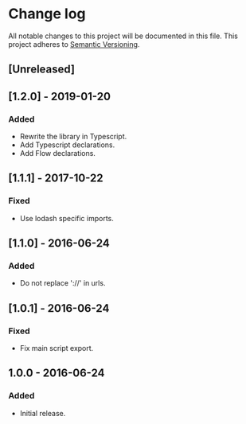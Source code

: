 # Change log

All notable changes to this project will be documented in this file.
This project adheres to [Semantic Versioning](http://semver.org/).

## [Unreleased]

## [1.2.0] - 2019-01-20

### Added
  - Rewrite the library in Typescript.
  - Add Typescript declarations.
  - Add Flow declarations.

## [1.1.1] - 2017-10-22

### Fixed
  - Use lodash specific imports.

## [1.1.0] - 2016-06-24

### Added
  - Do not replace '://' in urls.

## [1.0.1] - 2016-06-24

### Fixed
  - Fix main script export.

## 1.0.0 - 2016-06-24

### Added
  - Initial release.
